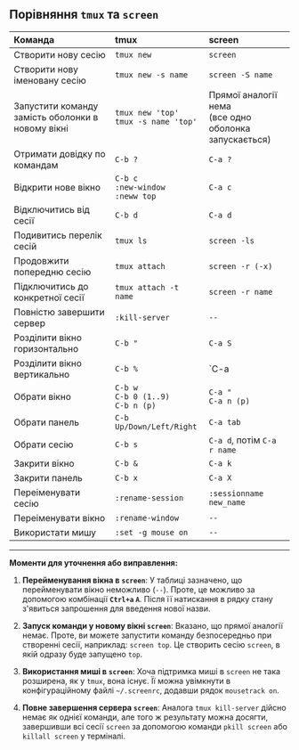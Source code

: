 ## Порівняння `tmux` та `screen`

| Команда | tmux | screen |
| :------ | :--- | :----- |
| Створити нову сесію | `tmux new` | `screen` |
| Створити нову іменовану сесію | `tmux new -s name` | `screen -S name` |
| Запустити команду замість оболонки в новому вікні | `tmux new 'top'`<br>`tmux -s name 'top'` | Прямої аналогії нема<br>(все одно оболонка запускається) |
| Отримати довідку по командам | `C-b ?` | `C-a ?` |
| Відкрити нове вікно | `C-b c`<br>`:new-window`<br>`:neww top` | `C-a c` |
| Відключитись від сесії | `C-b d` | `C-a d` |
| Подивитись перелік сесій | `tmux ls` | `screen -ls` |
| Продовжити попередню сесію | `tmux attach` | `screen -r (-x)` |
| Підключитись до конкретної сесії | `tmux attach -t name` | `screen -r name` |
| Повністю завершити сервер | `:kill-server` | `--` |
| Розділити вікно горизонтально | `C-b "` | `C-a S` |
| Розділити вікно вертикально | `C-b %` | `C-a |` |
| Обрати вікно | `C-b w`<br>`C-b 0 (1..9)`<br>`C-b n (p)` | `C-a "`<br>`C-a n (p)` |
| Обрати панель | `C-b Up/Down/Left/Right` | `C-a tab` |
| Обрати сесію | `C-b s` | `C-a d`, потім `C-a r name` |
| Закрити вікно | `C-b &` | `C-a k` |
| Закрити панель | `C-b x` | `C-a X` |
| Переіменувати сесію | `:rename-session` | `:sessionname new_name` |
| Переіменувати вікно | `:rename-window` | `--` |
| Використати мишу | `:set -g mouse on` | `--` |

---

**Моменти для уточнення або виправлення:**

1.  **Перейменування вікна в `screen`**: У таблиці зазначено, що перейменувати вікно неможливо (`--`). Проте, це можливо за допомогою комбінації **`Ctrl+a` `A`**. Після її натискання в рядку стану з'явиться запрошення для введення нової назви.

2.  **Запуск команди у новому вікні `screen`**: Вказано, що прямої аналогії немає. Проте, ви можете запустити команду безпосередньо при створенні сесії, наприклад: `screen top`. Це створить сесію `screen`, в якій одразу буде запущено `top`.

3.  **Використання миші в `screen`**: Хоча підтримка миші в `screen` не така розширена, як у `tmux`, вона існує. Її можна увімкнути в конфігураційному файлі `~/.screenrc`, додавши рядок `mousetrack on`.

4.  **Повне завершення сервера `screen`**: Аналога `tmux kill-server` дійсно немає як однієї команди, але того ж результату можна досягти, завершивши всі сесії `screen` за допомогою команди `pkill screen` або `killall screen` у терміналі.


